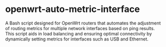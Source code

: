 # openwrt-auto-metric-interface
A Bash script designed for OpenWrt routers that automates the adjustment of routing metrics for multiple network interfaces based on ping results. This script aids in load balancing and ensuring optimal connectivity by dynamically setting metrics for interfaces such as USB and Ethernet.
